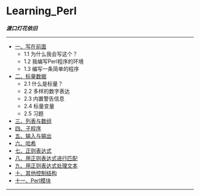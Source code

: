 # Learning_Perl

***渡口灯花依旧***

---
- [一、写在前面](Articles/Chapter_1.md)
    - 1.1 为什么我会写这个？
    - 1.2 我编写Perl程序的环境
    - 1.3 编写一条简单的程序
- [二、标量数据](Articles/Chapter_2.md)
    - 2.1 什么是标量？
    - 2.2 多样的数字表达
    - 2.3 内置警告信息
    - 2.4 标量变量
    - 2.5 习题
- [三、列表与数组](Articles/Chapter_3.md)
- [四、子程序](Articles/Chapter_4.md)
- [五、输入与输出](Articles/Chapter_5.md)
- [六、哈希](Articles/Chapter_6.md)
- [七、正则表达式](Articles/Chapter_7.md)
- [八、用正则表达式进行匹配](Articles/Chapter_8.md)
- [九、用正则表达式处理文本](Articles/Chapter_9.md)
- [十、其他控制结构](Articles/Chapter_10.md)
- [十一、Perl模块](Articles/Chapter_11.md)
---